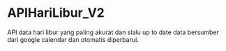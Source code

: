 # APIHariLibur_V2
API data hari libur yang paling akurat dan slalu up to date 
data bersumber dari google calendar dan otomatis diperbarui.
